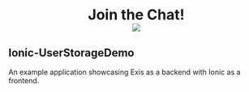 <div align="center">
    <h1>Join the Chat!
    <br>
    <a href="http://slack.exis.io"><img src="http://slack.exis.io/badge.svg"></a>
    </h3>
</div>

## Ionic-UserStorageDemo

An example application showcasing Exis as a backend with Ionic as a frontend.
